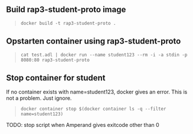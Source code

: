 
## Build rap3-student-proto image
> `docker build -t rap3-student-proto .`

## Opstarten container using rap3-student-proto
> `cat test.adl | docker run --name student123 --rm -i -a stdin -p 8080:80 rap3-student-proto`

## Stop container for student
If no container exists with name=student123, docker gives an error. This is not a problem. Just ignore.
> `docker container stop $(docker container ls -q --filter name=student123)`


TODO: stop script when Amperand gives exitcode other than 0
